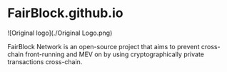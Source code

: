# FairBlock.github.io

![Original logo](./Original Logo.png)

FairBlock Network is an open-source project that aims to prevent cross-chain front-running and MEV on by using cryptographically private transactions cross-chain.
